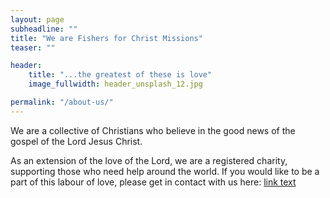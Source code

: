 ```yaml
---
layout: page
subheadline: ""
title: "We are Fishers for Christ Missions"
teaser: ""

header:
    title: "...the greatest of these is love"
    image_fullwidth: header_unsplash_12.jpg

permalink: "/about-us/"
---
```


We are a collective of Christians who believe in the good news of the gospel of the Lord Jesus Christ.

As an extension of the love of the Lord, we are a registered charity, supporting those who need help around the world. If you would like to be a part of this labour of love, please get in contact with us here:
<a href="/contact/">link text</a>